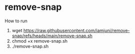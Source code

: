 # remove-snap
How to run
1. wget https://raw.githubusercontent.com/iamjuni/remove-snap/refs/heads/main/remove-snap.sh
2. chmod +x remove-snap.sh
3. ./remove-snap.sh
